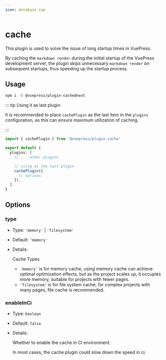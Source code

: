 ```yaml
---
icon: database-zap
---
```


# cache

<NpmBadge package="@vuepress/plugin-cache" />

This plugin is used to solve the issue of long startup times in VuePress.

By caching the `markdown render` during the initial startup of the VuePress development server, the plugin skips unnecessary `markdown render` on subsequent startups, thus speeding up the startup process.

## Usage

```bash
npm i -D @vuepress/plugin-cache@next
```

::: tip Using it as last plugin

It is recommended to place `cachePlugin` as the last item in the `plugins` configuration, as this can ensure maximum utilization of caching.

:::

```ts title=".vuepress/config.ts"
import { cachePlugin } from '@vuepress/plugin-cache'

export default {
  plugins: [
    // ... other plugins

    // using as the last plugin
    cachePlugin({
      // options
    }),
  ],
}
```

## Options

### type

- Type: `'memory'` | `'filesystem'`

- Default: `'memory'`

- Details:

  Cache Types

  - `'memory'` is for memory cache, using memory cache can achieve optimal optimization effects, but as the project scales up, it occupies more memory, suitable for projects with fewer pages.
  - `'filesystem'` is for file system cache, for complex projects with many pages, file cache is recommended.

### enableInCi

- Type: `boolean`

- Default: `false`

- Details:

  Whether to enable the cache in CI environment.

  In most cases, the cache plugin could slow down the speed in ci.
